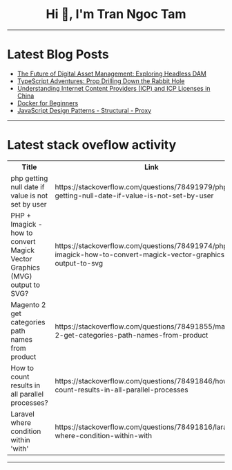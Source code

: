 <h1 align="center">Hi 👋, I'm Tran Ngoc Tam</h1>

---

# Latest Blog Posts 
<!-- BLOG-POST-LIST:START -->
- [The Future of Digital Asset Management: Exploring Headless DAM](https://dev.to/msmith99994/the-future-of-digital-asset-management-exploring-headless-dam-5ap6)
- [TypeScript Adventures: Prop Drilling Down the Rabbit Hole](https://dev.to/wearypossum4770/typescript-adventures-prop-drilling-down-the-rabbit-hole-9ld)
- [Understanding Internet Content Providers &lpar;ICP&rpar; and ICP Licenses in China](https://dev.to/sparkycode/understanding-internet-content-providers-icp-and-icp-licenses-in-china-4f8o)
- [Docker for Beginners](https://dev.to/shriyaexe/docker-for-beginners-394m)
- [JavaScript Design Patterns - Structural - Proxy](https://dev.to/nhannguyendevjs/javascript-design-patterns-structural-proxy-1hci)
<!-- BLOG-POST-LIST:END -->

---

# Latest stack oveflow activity
<table>
  <tr><th>Title</th><th>Link</th></tr>
  <!-- STACKOVERFLOW:START --><tr><td>php getting null date if value is not set by user</td><td>https://stackoverflow.com/questions/78491979/php-getting-null-date-if-value-is-not-set-by-user</td></tr><tr><td>PHP + Imagick - how to convert Magick Vector Graphics &lpar;MVG&rpar; output to SVG?</td><td>https://stackoverflow.com/questions/78491974/php-imagick-how-to-convert-magick-vector-graphics-mvg-output-to-svg</td></tr><tr><td>Magento 2 get categories path names from product</td><td>https://stackoverflow.com/questions/78491855/magento-2-get-categories-path-names-from-product</td></tr><tr><td>How to count results in all parallel processes?</td><td>https://stackoverflow.com/questions/78491846/how-to-count-results-in-all-parallel-processes</td></tr><tr><td>Laravel where condition within &#39;with&#39;</td><td>https://stackoverflow.com/questions/78491816/laravel-where-condition-within-with</td></tr><!-- STACKOVERFLOW:END -->
</table>

---



